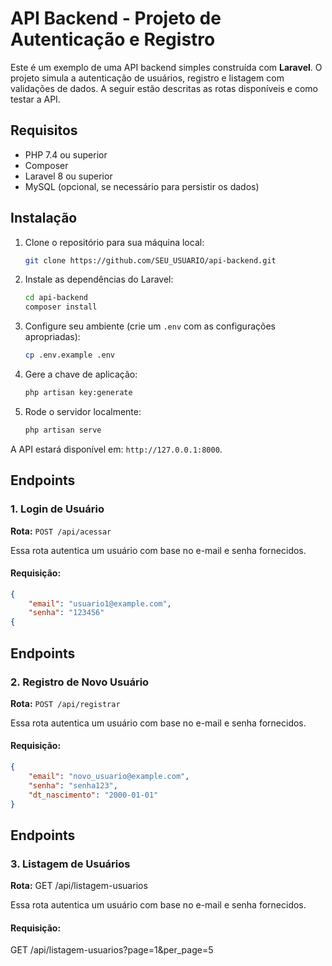 # API Backend - Projeto de Autenticação e Registro

Este é um exemplo de uma API backend simples construída com **Laravel**. O projeto simula a autenticação de usuários, registro e listagem com validações de dados. A seguir estão descritas as rotas disponíveis e como testar a API.

## Requisitos

- PHP 7.4 ou superior
- Composer
- Laravel 8 ou superior
- MySQL (opcional, se necessário para persistir os dados)

## Instalação

1. Clone o repositório para sua máquina local:
    ```bash
    git clone https://github.com/SEU_USUARIO/api-backend.git
    ```

2. Instale as dependências do Laravel:
    ```bash
    cd api-backend
    composer install
    ```

3. Configure seu ambiente (crie um `.env` com as configurações apropriadas):
    ```bash
    cp .env.example .env
    ```

4. Gere a chave de aplicação:
    ```bash
    php artisan key:generate
    ```

5. Rode o servidor localmente:
    ```bash
    php artisan serve
    ```

A API estará disponível em: `http://127.0.0.1:8000`.

## Endpoints

### 1. **Login de Usuário**

**Rota:** `POST /api/acessar`

Essa rota autentica um usuário com base no e-mail e senha fornecidos.

#### Requisição:
```json
{
    "email": "usuario1@example.com",
    "senha": "123456"
{
```


## Endpoints

### 2. Registro de Novo Usuário

**Rota:** `POST /api/registrar`

Essa rota autentica um usuário com base no e-mail e senha fornecidos.

#### Requisição:
```json
{
    "email": "novo_usuario@example.com",
    "senha": "senha123",
    "dt_nascimento": "2000-01-01"
}
```

## Endpoints

### 3. Listagem de Usuários

**Rota:** GET /api/listagem-usuarios

Essa rota autentica um usuário com base no e-mail e senha fornecidos.

#### Requisição:
GET /api/listagem-usuarios?page=1&per_page=5







